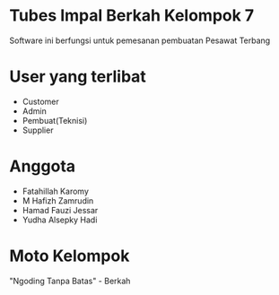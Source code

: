 # Tubes Impal Berkah Kelompok 7

Software ini berfungsi untuk pemesanan pembuatan Pesawat Terbang

# User yang terlibat
- Customer
- Admin
- Pembuat(Teknisi)
- Supplier

# Anggota
- Fatahillah Karomy
- M Hafizh Zamrudin
- Hamad Fauzi Jessar
- Yudha Alsepky Hadi

# Moto Kelompok

"Ngoding Tanpa Batas" - Berkah
